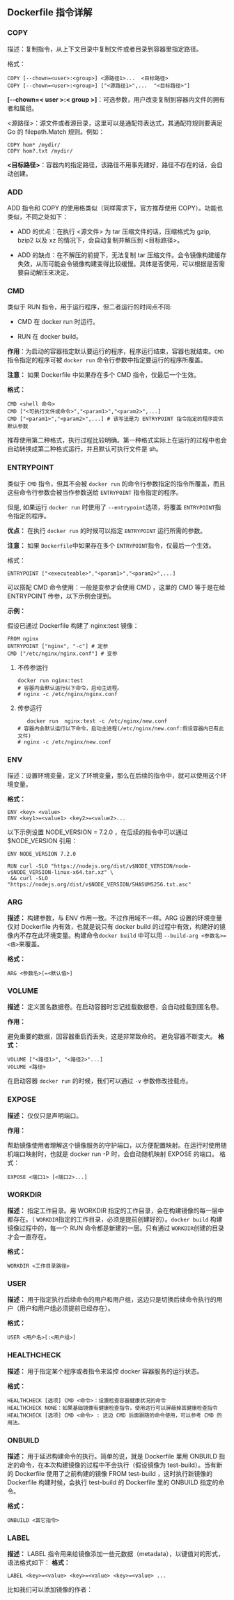 ## Dockerfile 指令详解

### COPY

描述：复制指令，从上下文目录中复制文件或者目录到容器里指定路径。

格式：

```shell
COPY [--chown=<user>:<group>] <源路径1>...  <目标路径>
COPY [--chown=<user>:<group>] ["<源路径1>",...  "<目标路径>"]
```

**[--chown=< user >:< group >]**：可选参数，用户改变复制到容器内文件的拥有者和属组。

<源路径>：源文件或者源目录，这里可以是通配符表达式，其通配符规则要满足 Go 的 filepath.Match 规则。例如：

```shell
COPY hom* /mydir/
COPY hom?.txt /mydir/
```

**<目标路径>**：容器内的指定路径，该路径不用事先建好，路径不存在的话，会自动创建。

### ADD

ADD 指令和 COPY 的使用格类似（同样需求下，官方推荐使用 COPY）。功能也类似，不同之处如下：

- ADD 的优点：在执行 <源文件> 为 tar 压缩文件的话，压缩格式为 gzip, bzip2 以及 xz 的情况下，会自动复制并解压到 <目标路径>。

- ADD 的缺点：在不解压的前提下，无法复制 tar 压缩文件。会令镜像构建缓存失效，从而可能会令镜像构建变得比较缓慢。具体是否使用，可以根据是否需要自动解压来决定。

### CMD

类似于 RUN 指令，用于运行程序，但二者运行的时间点不同:

- CMD 在 docker run 时运行。

- RUN 在 docker build。

**作用**：为启动的容器指定默认要运行的程序，程序运行结束，容器也就结束。`CMD` 指令指定的程序可被 `docker run` 命令行参数中指定要运行的程序所覆盖。

**注意：** 如果 Dockerfile 中如果存在多个 CMD 指令，仅最后一个生效。

**格式：**

```shell
CMD <shell 命令> 
CMD ["<可执行文件或命令>","<param1>","<param2>",...] 
CMD ["<param1>","<param2>",...] # 该写法是为 ENTRYPOINT 指令指定的程序提供默认参数
```

推荐使用第二种格式，执行过程比较明确。第一种格式实际上在运行的过程中也会自动转换成第二种格式运行，并且默认可执行文件是 sh。

### ENTRYPOINT

类似于 `CMD` 指令，但其不会被 `docker run` 的命令行参数指定的指令所覆盖，而且这些命令行参数会被当作参数送给 `ENTRYPOINT` 指令指定的程序。

但是, 如果运行 `docker run` 时使用了 `--entrypoint`选项，将覆盖 `ENTRYPOINT`指令指定的程序。

**优点：** 在执行 `docker run` 的时候可以指定 `ENTRYPOINT` 运行所需的参数。

**注意：** 如果 `Dockerfile`中如果存在多个 `ENTRYPOINT`指令，仅最后一个生效。

格式：

```shell
ENTRYPOINT ["<executeable>","<param1>","<param2>",...]
```

可以搭配 CMD 命令使用：一般是变参才会使用 CMD ，这里的 CMD 等于是在给 ENTRYPOINT 传参，以下示例会提到。

**示例：**

假设已通过 Dockerfile 构建了 nginx:test 镜像：

```shell
FROM nginx
ENTRYPOINT ["nginx", "-c"] # 定参
CMD ["/etc/nginx/nginx.conf"] # 变参
```

1. 不传参运行
   
   ```shell
   docker run nginx:test
   # 容器内会默认运行以下命令，启动主进程。
   # nginx -c /etc/nginx/nginx.conf
   ```

2. 传参运行
   
   ```shell
      docker run  nginx:test -c /etc/nginx/new.conf
   # 容器内会默认运行以下命令，启动主进程(/etc/nginx/new.conf:假设容器内已有此文件)
   # nginx -c /etc/nginx/new.conf
   ```

### ENV

描述：设置环境变量，定义了环境变量，那么在后续的指令中，就可以使用这个环境变量。

**格式：**

```shell
ENV <key> <value>
ENV <key1>=<value1> <key2>=<value2>...
```

以下示例设置 NODE_VERSION = 7.2.0 ，在后续的指令中可以通过 $NODE_VERSION 引用：

```shell
ENV NODE_VERSION 7.2.0

RUN curl -SLO "https://nodejs.org/dist/v$NODE_VERSION/node-v$NODE_VERSION-linux-x64.tar.xz" \
 && curl -SLO "https://nodejs.org/dist/v$NODE_VERSION/SHASUMS256.txt.asc"
```

### ARG

**描述：** 构建参数，与 ENV 作用一致。不过作用域不一样。ARG 设置的环境变量仅对 Dockerfile 内有效，也就是说只有 docker build 的过程中有效，构建好的镜像内不存在此环境变量。构建命令`docker build` 中可以用 `--build-arg <参数名>=<值>`来覆盖。

**格式：**

```shell
ARG <参数名>[=<默认值>]
```

### VOLUME

**描述：** 定义匿名数据卷。在启动容器时忘记挂载数据卷，会自动挂载到匿名卷。

**作用：**

避免重要的数据，因容器重启而丢失，这是非常致命的。
避免容器不断变大。
**格式：**

```shell
VOLUME ["<路径1>", "<路径2>"...]
VOLUME <路径>
```

在启动容器 `docker run` 的时候，我们可以通过 `-v` 参数修改挂载点。

### EXPOSE

**描述：** 仅仅只是声明端口。

**作用：**

帮助镜像使用者理解这个镜像服务的守护端口，以方便配置映射。在运行时使用随机端口映射时，也就是 docker run -P 时，会自动随机映射 EXPOSE 的端口。
格式：

```shell
EXPOSE <端口1> [<端口2>...]
```

### WORKDIR

**描述：** 指定工作目录。用 WORKDIR 指定的工作目录，会在构建镜像的每一层中都存在。（ `WORKDIR`指定的工作目录，必须是提前创建好的）。`docker build` 构建镜像过程中的，每一个 RUN 命令都是新建的一层。只有通过 `WORKDIR`创建的目录才会一直存在。

**格式：**

```shell
WORKDIR <工作目录路径>
```

### USER

**描述：** 用于指定执行后续命令的用户和用户组，这边只是切换后续命令执行的用户（用户和用户组必须提前已经存在）。

**格式：**

```shell
USER <用户名>[:<用户组>]
```

### HEALTHCHECK

**描述：** 用于指定某个程序或者指令来监控 docker 容器服务的运行状态。

**格式：**

```shell
HEALTHCHECK [选项] CMD <命令>：设置检查容器健康状况的命令
HEALTHCHECK NONE：如果基础镜像有健康检查指令，使用这行可以屏蔽掉其健康检查指令
HEALTHCHECK [选项] CMD <命令> : 这边 CMD 后面跟随的命令使用，可以参考 CMD 的用法。
```

### ONBUILD

**描述：** 用于延迟构建命令的执行。简单的说，就是 Dockerfile 里用 ONBUILD 指定的命令，在本次构建镜像的过程中不会执行（假设镜像为 test-build）。当有新的 Dockerfile 使用了之前构建的镜像 FROM test-build ，这时执行新镜像的 Dockerfile 构建时候，会执行 test-build 的 Dockerfile 里的 ONBUILD 指定的命令。

**格式：**

```shell
ONBUILD <其它指令>
```

### LABEL

**描述：** LABEL 指令用来给镜像添加一些元数据（metadata），以键值对的形式，语法格式如下：
**格式：**

```shell
LABEL <key>=<value> <key>=<value> <key>=<value> ...
```

比如我们可以添加镜像的作者：

```shell

```